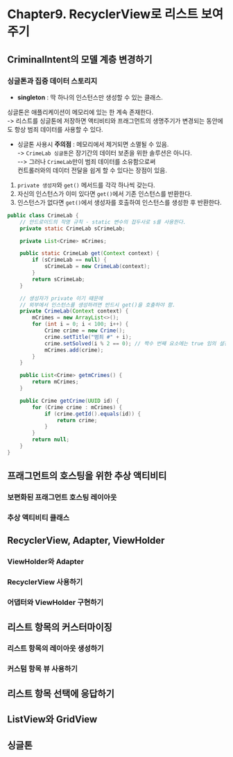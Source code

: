 # Chapter9. RecyclerView로 리스트 보여주기

## CriminalIntent의 모델 계층 변경하기

### 싱글톤과 집중 데이터 스토리지

- **singleton** : 딱 하나의 인스턴스만 생성할 수 있는 클래스.  

싱글톤은 애플리케이션이 메모리에 있는 한 계속 존재한다.  
-> 리스트를 싱글톤에 저장하면 액티비티와 프래그먼트의 생명주기가 변경되는 동안에도 항상 범죄 데이터를 사용할 수 있다.  

- 싱글톤 사용시 **주의점** : 메모리에서 제거되면 소멸될 수 있음.  
-> `CrimeLab 싱글톤`은 장기간의 데이터 보존을 위한 솔루션은 아니다.  
--> 그러나 `CrimeLab`만이 범죄 데이터를 소유함으로써  
컨트롤러와의 데이터 전달을 쉽게 할 수 있다는 장점이 있음.



1. `private 생성자`와 `get()` 메서드를 각각 하나씩 갖는다.
2. 자신의 인스턴스가 이미 있다면 `get()`에서 기존 인스턴스를 반환한다.
3. 인스턴스가 없다면 `get()`에서 생성자를 호출하여 인스턴스를 생성한 후 반환한다.


```java
public class CrimeLab {
    // 안드로이드의 작명 규칙 - static 변수의 접두사로 s를 사용한다.
    private static CrimeLab sCrimeLab;

    private List<Crime> mCrimes;

    public static CrimeLab get(Context context) {
        if (sCrimeLab == null) {
            sCrimeLab = new CrimeLab(context);
        }
        return sCrimeLab;
    }

    // 생성자가 private 이기 떄문에 
    // 외부에서 인스턴스를 생성하려면 반드시 get()을 호출하야 함.
    private CrimeLab(Context context) {
        mCrimes = new ArrayList<>();
        for (int i = 0; i < 100; i++) {
            Crime crime = new Crime();
            crime.setTitle("범죄 #" + i);
            crime.setSolved(i % 2 == 0); // 짝수 번째 요소에는 true 임의 설정.
            mCrimes.add(crime);
        }
    }

    public List<Crime> getmCrimes() {
        return mCrimes;
    }

    public Crime getCrime(UUID id) {
        for (Crime crime : mCrimes) {
            if (crime.getId().equals(id)) {
                return crime;
            }
        }
        return null;
    }
}
```


## 프래그먼트의 호스팅을 위한 추상 액티비티

### 보편화된 프래그먼트 호스팅 레이아웃

### 추상 액티비티 클래스

## RecyclerView, Adapter, ViewHolder

### ViewHolder와 Adapter

### RecyclerView 사용하기

### 어댑터와 ViewHolder 구현하기

## 리스트 항목의 커스터마이징

### 리스트 항목의 레이아웃 생성하기

### 커스텀 항목 뷰 사용하기

## 리스트 항목 선택에 응답하기

## ListView와 GridView

## 싱글톤